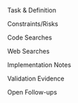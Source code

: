 Task & Definition

Constraints/Risks

Code Searches

Web Searches

Implementation Notes

Validation Evidence

Open Follow-ups
